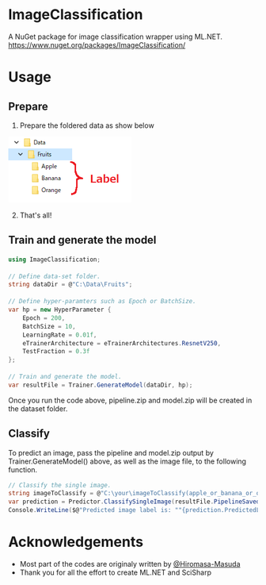 # ImageClassification
A NuGet package for image classification wrapper using ML.NET.
https://www.nuget.org/packages/ImageClassification/

# Usage

## Prepare

1. Prepare the foldered data as show below

![Image](dataset_foldering.png)

2. That's all!

## Train and generate the model
```csharp
using ImageClassification;

// Define data-set folder.
string dataDir = @"C:\Data\Fruits";
            
// Define hyper-paramters such as Epoch or BatchSize.
var hp = new HyperParameter {
    Epoch = 200,
    BatchSize = 10,
    LearningRate = 0.01f,
    eTrainerArchitecture = eTrainerArchitectures.ResnetV250,
    TestFraction = 0.3f
};

// Train and generate the model.
var resultFile = Trainer.GenerateModel(dataDir, hp);
```
Once you run the code above, pipeline.zip and model.zip will be created in the dataset folder.

## Classify
To predict an image, pass the pipeline and model.zip output by Trainer.GenerateModel() above, as well as the image file, to the following function.
```csharp
// Classify the single image.
string imageToClassify = @"C:\your\imageToClassify(apple_or_banana_or_orange).png";
var prediction = Predictor.ClassifySingleImage(resultFile.PipelineSavedPath, resultFile.ModelSavedPath, imageToClassify);
Console.WriteLine($@"Predicted image label is: ""{prediction.PredictedLabel}"". Score:{prediction.Score}");
```

# Acknowledgements
* Most part of the codes are originaly written by [@Hiromasa-Masuda](https://github.com/Hiromasa-Masuda)
* Thank you for all the effort to create ML.NET and SciSharp
